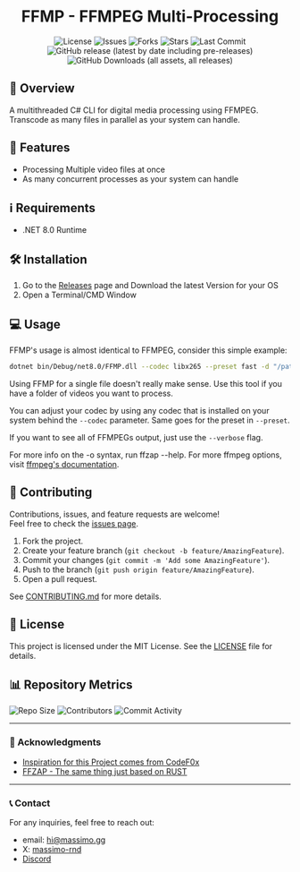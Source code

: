 <div align="center">

# FFMP - FFMPEG Multi-Processing

![License](https://img.shields.io/github/license/massimo-rnd/FFMP)
![Issues](https://img.shields.io/github/issues/massimo-rnd/FFMP)
![Forks](https://img.shields.io/github/forks/massimo-rnd/FFMP)
![Stars](https://img.shields.io/github/stars/massimo-rnd/FFMP)
![Last Commit](https://img.shields.io/github/last-commit/massimo-rnd/FFMP)
![GitHub release (latest by date including pre-releases)](https://img.shields.io/github/v/release/massimo-rnd/FFMP?include_prereleases)
![GitHub Downloads (all assets, all releases)](https://img.shields.io/github/downloads/massimo-rnd/FFMP/total?label=Total%20Users)

</div>

## 🚀 Overview

A multithreaded C# CLI for digital media processing using FFMPEG. Transcode as many files in parallel as your system can handle.

## 🎯 Features

- Processing Multiple video files at once
- As many concurrent processes as your system can handle

## ℹ️ Requirements
- .NET 8.0 Runtime

## 🛠️ Installation

1. Go to the [Releases](https://github.com/massimo-rnd/FFMP/releases/latest) page and Download the latest Version for your OS
2. Open a Terminal/CMD Window

## 💻 Usage

FFMP's usage is almost identical to FFMPEG, consider this simple example:

```bash
dotnet bin/Debug/net8.0/FFMP.dll --codec libx265 --preset fast -d "/path/to/input/files" --output-pattern "/path/to/output/files/{{name}}_compressed{{ext}}" --threads 2
```
Using FFMP for a single file doesn't really make sense. Use this tool if you have a folder of videos you want to process.

You can adjust your codec by using any codec that is installed on your system behind the `--codec` parameter. Same goes for the preset in `--preset`.

If you want to see all of FFMPEGs output, just use the `--verbose` flag.

For more info on the -o syntax, run ffzap --help. For more ffmpeg options, visit [ffmpeg's documentation](https://ffmpeg.org/ffmpeg.html).

## 🤝 Contributing

Contributions, issues, and feature requests are welcome!  
Feel free to check the [issues page](https://github.com/massimo-rnd/FFMP/issues).

1. Fork the project.
2. Create your feature branch (`git checkout -b feature/AmazingFeature`).
3. Commit your changes (`git commit -m 'Add some AmazingFeature'`).
4. Push to the branch (`git push origin feature/AmazingFeature`).
5. Open a pull request.

See [CONTRIBUTING.md](CONTRIBUTING.md) for more details.

## 📜 License

This project is licensed under the MIT License. See the [LICENSE](LICENSE) file for details.

## 📊 Repository Metrics

![Repo Size](https://img.shields.io/github/repo-size/massimo-rnd/FFMP)
![Contributors](https://img.shields.io/github/contributors/massimo-rnd/FFMP)
![Commit Activity](https://img.shields.io/github/commit-activity/m/massimo-rnd/FFMP)

---

### 🌟 Acknowledgments

- [Inspiration for this Project comes from CodeF0x](https://github.com/CodeF0x)
- [FFZAP - The same thing just based on RUST](https://github.com/CodeF0x/ffzap)

---

### 📞 Contact

For any inquiries, feel free to reach out:
- email: [hi@massimo.gg](mailto:hi@massimo.gg)
- X: [massimo-rnd](https://x.com/massimo-rnd)
- [Discord](https://discord.gg/wmC5AA6c)